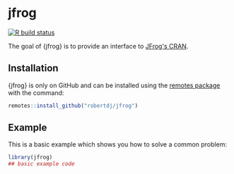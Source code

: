 jfrog
=====

<!-- badges: start -->
[![R build status](https://github.com/robertdj/jfrog/workflows/R-CMD-check/badge.svg)](https://github.com/robertdj/jfrog/actions)
<!-- badges: end -->

The goal of {jfrog} is to provide an interface to [JFrog's CRAN](https://www.jfrog.com/confluence/display/JFROG/CRAN+Repositories).


## Installation

{jfrog} is only on GitHub and can be installed using the [remotes package](https://remotes.r-lib.org) with the command:

``` r
remotes::install_github("robertdj/jfrog")
```


## Example

This is a basic example which shows you how to solve a common problem:

``` r
library(jfrog)
## basic example code
```


